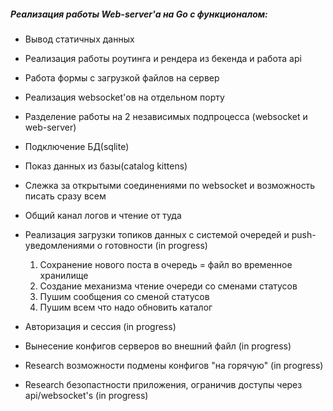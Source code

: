 ##### Реализация работы Web-server'а на Go с функционалом:

* Вывод статичных данных
* Реализация работы роутинга и рендера из бекенда и работа api
* Работа формы с загрузкой файлов на сервер
* Реализация websocket'ов на отдельном порту
* Разделение работы на 2 независимых подпроцесса (websocket и web-server)
* Подключение БД(sqlite)
* Показ данных из базы(catalog kittens)
* Слежка за открытыми соединениями по websocket и возможность писать сразу всем
* Общий канал логов и чтение от туда
* Реализация загрузки топиков данных с системой очередей и push-уведомлениями о готовности (in progress)
    
    1. Сохранение нового поста в очередь = файл во временное хранилище
    2. Создание механизма чтение очереди со сменами статусов
    3. Пушим сообщения со сменой статусов
    4. Пушим всем что надо обновить каталог
* Авторизация и сессия (in progress)    
* Вынесение конфигов серверов во внешний файл (in progress)
* Research возможности подмены конфигов "на горячую" (in progress)
* Research безопастности приложения, ограничив доступы через api/websocket's (in progress)
